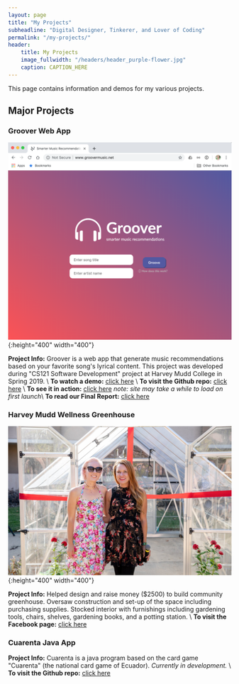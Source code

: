 ```yaml
---
layout: page
title: "My Projects"
subheadline: "Digital Designer, Tinkerer, and Lover of Coding"
permalink: "/my-projects/"
header:
    title: My Projects
    image_fullwidth: "/headers/header_purple-flower.jpg"
    caption: CAPTION_HERE
---
```

This page contains information and demos for my various projects.

## Major Projects
### Groover Web App
![alt text](../images/projects/img_groover-homepage-screenshot.jpg "groovermusic.net homepage"){:height="400" width="400"} 

**Project Info:** Groover is a web app that generate music recommendations based on your favorite song's lyrical content. This project was developed during "CS121 Software Development" project at Harvey Mudd College in Spring 2019. \\
**To watch a demo:** [click here](https://sienaguerrero.com/downloads/Groover-Demo.mp4) \\
**To visit the Github repo:** [click here](https://github.com/sienaguerrero/groover) \\
**To see it in action:** [click here](http://www.groovermusic.net/) *note: site may take a while to load on first launch*\\
**To read our Final Report:** [click here](https://sienaguerrero.com/downloads/Groover-FinalReport.pdf) 

### Harvey Mudd Wellness Greenhouse
![alt text](../images/img_siena-greenhouse.jpg "Siena (left) at Mudd Greenhouse opening with HMC Dean Michelle"){:height="400" width="400"} 

**Project Info:** Helped design and raise money ($2500) to build community greenhouse. Oversaw construction and set-up of the space including purchasing supplies. Stocked interior with furnishings including gardening tools, chairs, shelves, gardening books, and a potting station. \\
**To visit the Facebook page:** [click here](https://www.facebook.com/muddgreenhouse/)

### Cuarenta Java App
**Project Info:** Cuarenta is a java program based on the card game "Cuarenta" (the national card game of Ecuador). *Currently in development.* \\
**To visit the Github repo:** [click here](https://github.com/sienaguerrero/cuarenta)